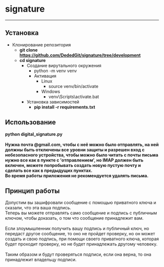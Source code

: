 # signature
____
## Установка

- Клонирование репозитория
  + **git clone https://github.com/DededGit/signature/tree/development**
  + **cd signature**
    - Создание вирутального окружения
      + python -m venv venv
      - Активация 
        - Linux
          + source venv/bin/activate
        - Windows
          + venv\Scripts\activate.bat
    - Установка зависимостей
      + **pip install -r requirements.txt**

## Использование

**python digital_signature.py**<br><br>
**Нужна почта @gmail.com, чтобы с неё можно было отправлять, на ней должны быть отключены
все уровни защиты и разрешен вход с небезопасного устройства, чтобы можно было читать с почты письма
нужно все как в пункте с 'отправлением', но IMAP должен быть включен, можете попробывать
создать новую пустую почту и сделать все как в предыдущих пунктах.**<br>
**Во время работы приложения не рекомендуется удалять письма.**

## Принцип работы
Допустим вы зашифровали сообщение с помощью приватного ключа 
и сказали, что эта ваша подпись.<br>
Теперь вы можете отправлять само сообщение и подпись с публичным ключом, чтобы доказать,
о том что сообщение принадлежит вам.<br><br>
Если злоумышленник получить вашу подпись и публичный ключ, но передаст другое сообщение,
то оно не пройдет проверку, но он может создать и свою подпись, при помощи своего приватного ключа,
которая будет проходит проверку, но не будет принадлежать другому человеку.<br><br>
Таким образом и будут проверяться подписи, если она верна, то она принадлежит владельцу подписи.